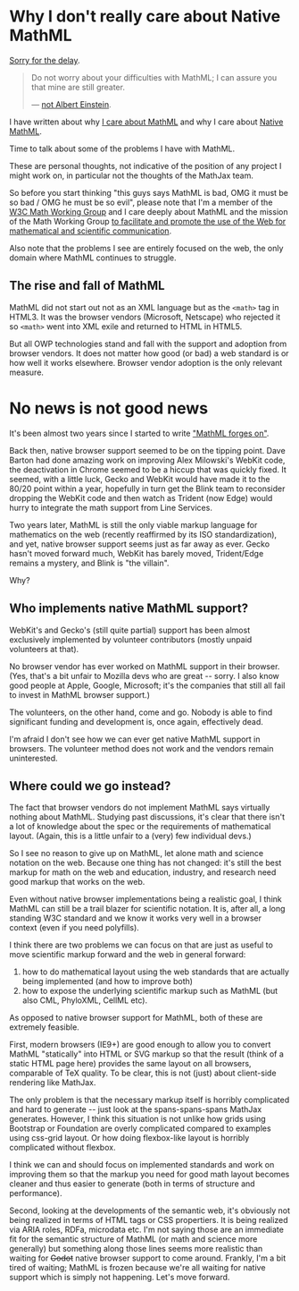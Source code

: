 # Why I don't really care about Native MathML

[Sorry for the delay](/0169).

> Do not worry about your difficulties with MathML; I can assure you that mine are still greater.
>
> — [not Albert Einstein](http://en.wikiquote.org/wiki/Albert_Einstein#1940s).

I have written about why [I care about MathML](/0175/) and why I care about [Native MathML](/0176/).

Time to talk about some of the problems I have with MathML.

These are personal thoughts, not indicative of the position of any project I might work on, in particular not the thoughts of the MathJax team.

So before you start thinking "this guys says MathML is bad, OMG it must be so bad / OMG he must be so evil", please note that I'm a member of the [W3C Math Working Group](http://www.w3.org/Math/) and I care deeply about MathML and the mission of the Math Working Group [to facilitate and promote the use of the Web for mathematical and scientific communication](http://www.w3.org/Math/Documents/Charter2006.html).

Also note that the problems I see are entirely focused on the web, the only domain where MathML continues to struggle.

## The rise and fall of MathML

MathML did not start out not as an XML language but as the `<math>` tag in HTML3. It was the browser vendors (Microsoft, Netscape) who rejected it so `<math>` went into XML exile and returned to HTML in HTML5.

But all OWP technologies stand and fall with the support and adoption from browser vendors. It does not matter how good (or bad) a web standard is or how well it works elsewhere. Browser vendor adoption is the only relevant measure.

# No news is not good news

It's been almost two years since I started to write ["MathML forges on"](http://radar.oreilly.com/2013/11/mathml-forges-on.html).

Back then, native browser support seemed to be on the tipping point. Dave Barton had done amazing work on improving Alex Milowski's WebKit code, the deactivation in Chrome seemed to be a hiccup that was quickly fixed. It seemed, with a little luck, Gecko and WebKit would have made it to the 80/20 point within a year, hopefully in turn get the Blink team to reconsider dropping the WebKit code and then watch as Trident (now Edge) would hurry to integrate the math support from Line Services.

Two years later, MathML is still the only viable markup language for mathematics on the web (recently reaffirmed by its ISO standardization), and yet, native browser support seems just as far away as ever. Gecko hasn't moved forward much, WebKit has barely moved, Trident/Edge remains a mystery, and Blink is "the villain".

Why?

## Who implements native MathML support?

WebKit's and Gecko's (still quite partial) support has been almost exclusively implemented by volunteer contributors (mostly unpaid volunteers at that).

No browser vendor has ever worked on MathML support in their browser. (Yes, that's a bit unfair to Mozilla devs who are great -- sorry. I also know good people at Apple, Google, Microsoft; it's the companies that still all fail to invest in MathML browser support.)

The volunteers, on the other hand, come and go. Nobody is able to find significant funding and development is, once again, effectively dead.

I'm afraid I don't see how we can ever get native MathML support in browsers. The volunteer method does not work and the vendors remain uninterested.

## Where could we go instead?

The fact that browser vendors do not implement MathML says virtually nothing about MathML. Studying past discussions, it's clear that there isn't a lot of knowledge about the spec or the requirements of mathematical layout. (Again, this is a little unfair to a (very) few individual devs.)

So I see no reason to give up on MathML, let alone math and science notation on the web. Because one thing has not changed: it's still the best markup for math on the web and education, industry, and research need good markup that works on the web.

Even without native browser implementations being a realistic goal, I think MathML can still be a trail blazer for scientific notation. It is, after all, a long standing W3C standard and we know it works very well in a browser context (even if you need polyfills).

I think there are two problems we can focus on that are just as useful to move scientific markup forward and the web in general forward:

1. how to do mathematical layout using the web standards that are actually being implemented (and how to improve both)
2. how to expose the underlying scientific markup such as MathML (but also CML, PhyloXML, CellML etc).

As opposed to native browser support for MathML, both of these are extremely feasible.

First, modern browsers (IE9+) are good enough to allow you to convert MathML "statically" into HTML or SVG markup so that the result (think of a static HTML page here) provides the same layout on all browsers, comparable of TeX quality. To be clear, this is not (just) about client-side rendering like MathJax.

The only problem is that the necessary markup itself is horribly complicated and hard to generate -- just look at the spans-spans-spans MathJax generates. However, I think this situation is not unlike how grids using Bootstrap or Foundation are overly complicated compared to examples using css-grid layout. Or how doing flexbox-like layout is horribly complicated without flexbox.

I think we can and should focus on implemented standards and work on improving them so that the markup you need for good math layout becomes cleaner and thus easier to generate (both in terms of structure and performance).

Second, looking at the developments of the semantic web, it's obviously not being realized in terms of HTML tags or CSS propertiers. It is being realized via ARIA roles, RDFa, microdata etc. I'm not saying those are an immediate fit for the semantic structure of MathML (or math and science more generally) but something along those lines seems more realistic than waiting for <del>Godot</del> native browser support to come around. Frankly, I'm a bit tired of waiting; MathML is frozen because we're all waiting for native support which is simply not happening. Let's move forward.
